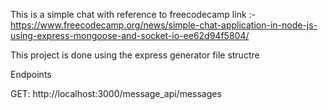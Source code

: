 This is a simple chat with reference to freecodecamp 
link :- https://www.freecodecamp.org/news/simple-chat-application-in-node-js-using-express-mongoose-and-socket-io-ee62d94f5804/

This project is done using the express generator file structre


Endpoints

GET: http://localhost:3000/message_api/messages

